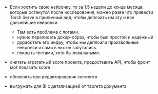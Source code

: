 - Если хостить свою нейронку, то за 1.5 недели до конца месяца, которые останутся
  после исследования, можно разве что привести Torch Serve в приличный вид,
  чтобы деплоить им эту и все дальнейшие нейронки.
  - Там есть проблема с логами,
  - нужно переписать докер-образ, чтобы был простой и надёжный
  - доработать его инфру, чтобы мы деплоили произвольные нейронки и сами в них не запутались.
  - покрыть тестами, хотя бы локальными.

- считать агрегатный score проекта, предоставить API, чтобы фронт мог показать score
- обновлять при редактировании сегмента
- выгружать для BI c детализацией от таргета документа
